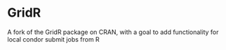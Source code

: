 GridR
=====

A fork of the GridR package on CRAN, with a goal to add functionality for local condor submit jobs from R
